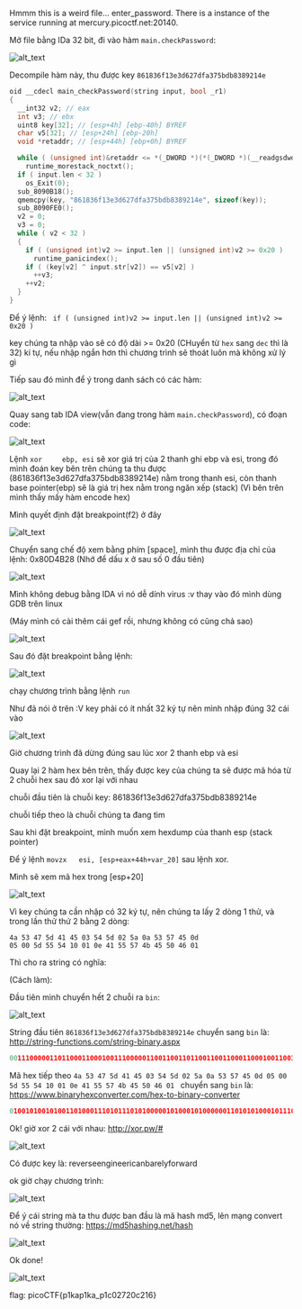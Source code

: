 Hmmm this is a weird file... enter_password. There is a instance of the service running at mercury.picoctf.net:20140.

Mở file bằng IDa 32 bit, đi vào hàm ```main.checkPassword```:

![alt_text](https://i.imgur.com/DFiQFe2.png)

Decompile hàm này, thu được key ```861836f13e3d627dfa375bdb8389214e```

```C
oid __cdecl main_checkPassword(string input, bool _r1)
{
  __int32 v2; // eax
  int v3; // ebx
  uint8 key[32]; // [esp+4h] [ebp-40h] BYREF
  char v5[32]; // [esp+24h] [ebp-20h]
  void *retaddr; // [esp+44h] [ebp+0h] BYREF

  while ( (unsigned int)&retaddr <= *(_DWORD *)(*(_DWORD *)(__readgsdword(0) - 4) + 8) )
    runtime_morestack_noctxt();
  if ( input.len < 32 )
    os_Exit(0);
  sub_8090B18();
  qmemcpy(key, "861836f13e3d627dfa375bdb8389214e", sizeof(key));
  sub_8090FE0();
  v2 = 0;
  v3 = 0;
  while ( v2 < 32 )
  {
    if ( (unsigned int)v2 >= input.len || (unsigned int)v2 >= 0x20 )
      runtime_panicindex();
    if ( (key[v2] ^ input.str[v2]) == v5[v2] )
      ++v3;
    ++v2;
  }
}
```
Để ý lệnh: ``` if ( (unsigned int)v2 >= input.len || (unsigned int)v2 >= 0x20 )```

key chúng ta nhập vào sẽ có độ dài >= 0x20 (CHuyển từ ```hex``` sang ```dec``` thì là 32) kí tự, nếu nhập ngắn hơn thì chương trình sẽ thoát luôn mà không xử lý gì

Tiếp sau đó mình để ý trong danh sách có các hàm:

![alt_text](https://i.imgur.com/RrFShpu.png)

Quay sang tab IDA view(vẫn đang trong hàm ```main.checkPassword```), có đoạn code:

![alt_text](https://i.imgur.com/JKpf785.png)

Lệnh ```xor     ebp, esi``` sẽ xor giá trị của 2 thanh ghi ebp và esi, trong đó mình đoán key bên trên chúng ta thu được (861836f13e3d627dfa375bdb8389214e) nằm trong thanh esi, còn thanh base pointer(ebp) sẽ là giá trị hex nằm trong ngăn xếp (stack) (Vì bên trên mình thấy mấy hàm encode hex)

Mình quyết định đặt breakpoint(f2) ở đây

![alt_text](https://i.imgur.com/bRudzdK.png)

Chuyển sang chế độ xem bằng phím [space], mình thu được địa chỉ của lệnh: 0x80D4B28 (Nhớ để dấu x ở sau số 0 đầu tiên)

![alt_text](https://i.imgur.com/LdVIksY.png)

Mình không debug bằng IDA vì nó dễ dính virus :v thay vào đó mình dùng GDB trên linux

(Máy mình có cài thêm cái gef rồi, nhưng không có cũng chả sao)

![alt_text](https://i.imgur.com/4YUUsXw.png)

Sau đó đặt breakpoint bằng lệnh:

![alt_text](https://i.imgur.com/Lb3htjg.png)

chạy chương trình bằng lệnh ```run```

Như đã nói ở trên :V key phải có ít nhất 32 ký tự nên mình nhập đúng 32 cái vào

![alt_text](https://i.imgur.com/zo9v27k.png)

Giờ chương trình đã dừng đúng sau lúc xor 2 thanh ebp và esi

Quay lại 2 hàm hex bên trên, thấy được key của chúng ta sẽ được mã hóa từ 2 chuỗi hex sau đó xor lại với nhau

chuỗi đầu tiên là chuỗi key: 861836f13e3d627dfa375bdb8389214e

chuỗi tiếp theo là chuỗi chúng ta đang tìm

Sau khi đặt breakpoint, mình muốn xem hexdump của thanh esp (stack pointer)

Để ý lệnh ```movzx   esi, [esp+eax+44h+var_20]``` sau lệnh xor.

Mình sẽ xem mã hex trong [esp+20]

![alt_text](https://i.imgur.com/wpvhb7R.png)

Vì key chúng ta cần nhập có 32 ký tự, nên chúng ta lấy 2 dòng 1 thử, và trong lần thử thứ 2 bằng 2 dòng:

   ```
   4a 53 47 5d 41 45 03 54 5d 02 5a 0a 53 57 45 0d
   05 00 5d 55 54 10 01 0e 41 55 57 4b 45 50 46 01
   ```
Thì cho ra string có nghĩa:

(Cách làm):

Đầu tiên mình chuyển hết 2 chuỗi ra ```bin```:

![alt_text](https://i.imgur.com/ICEfMDe.png)

String đầu tiên ```861836f13e3d627dfa375bdb8389214e``` chuyển sang  ```bin``` là: http://string-functions.com/string-binary.aspx
```python
0011100000110110001100010011100000110011001101100110011000110001001100110110010100110011011001000011011000110010001101110110010001100110011000010011001100110111001101010110001001100100011000100011100000110011001110000011100100110010001100010011010001100101
```
Mã hex tiếp theo ```4a 53 47 5d 41 45 03 54 5d 02 5a 0a 53 57 45 0d 05 00 5d 55 54 10 01 0e 41 55 57 4b 45 50 46 01 ``` chuyển sang ```bin``` là: https://www.binaryhexconverter.com/hex-to-binary-converter

```python
0100101001010011010001110101110101000001010001010000001101010100010111010000001001011010000010100101001101010111010001010000110100000101000000000101110101010101010101000001000000000001000011100100000101010101010101110100101101000101010100000100011000000001
```
Ok! giờ xor 2 cái với nhau: http://xor.pw/#

![alt_text](https://i.imgur.com/4jh28Wk.png)

Có được key là: reverseengineericanbarelyforward

ok giờ chạy chương trình: 

![alt_text](https://i.imgur.com/Nj9atPc.png)

Để ý cái string mà ta thu được ban đầu là mã hash md5, lên mạng convert nó về string thường: https://md5hashing.net/hash

![alt_text](https://i.imgur.com/WI3LqYS.png)

Ok done! 

![alt_text](https://i.imgur.com/P5VrV1v.png)

flag: picoCTF{p1kap1ka_p1c02720c216}


